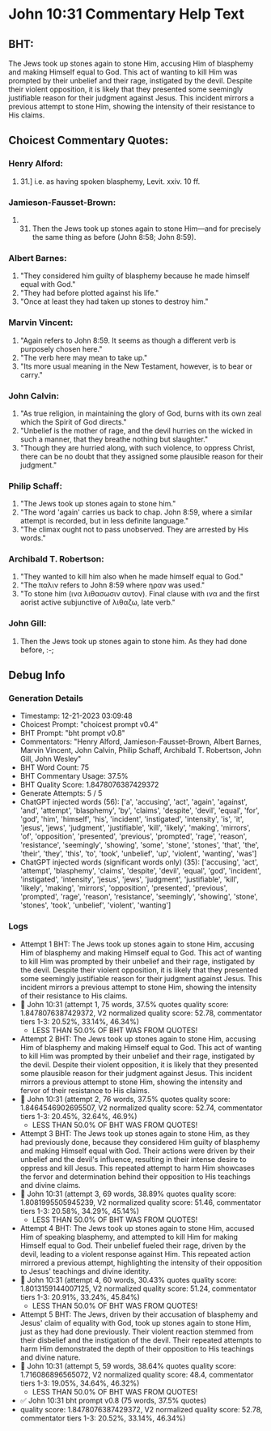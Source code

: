 # John 10:31 Commentary Help Text

## BHT:
The Jews took up stones again to stone Him, accusing Him of blasphemy and making Himself equal to God. This act of wanting to kill Him was prompted by their unbelief and their rage, instigated by the devil. Despite their violent opposition, it is likely that they presented some seemingly justifiable reason for their judgment against Jesus. This incident mirrors a previous attempt to stone Him, showing the intensity of their resistance to His claims.

## Choicest Commentary Quotes:
### Henry Alford:
1.  31.] i.e. as having spoken blasphemy, Levit. xxiv. 10 ff.

### Jamieson-Fausset-Brown:
1. 31. Then the Jews took up stones
	again to stone Him—and for precisely the same thing as before
	(John 8:58; John 8:59).


### Albert Barnes:
1. "They considered him guilty of blasphemy because he made himself equal with God." 
2. "They had before plotted against his life."
3. "Once at least they had taken up stones to destroy him."

### Marvin Vincent:
1. "Again refers to John 8:59. It seems as though a different verb is purposely chosen here."
2. "The verb here may mean to take up."
3. "Its more usual meaning in the New Testament, however, is to bear or carry."

### John Calvin:
1. "As true religion, in maintaining the glory of God, burns with its own zeal which the Spirit of God directs." 
2. "Unbelief is the mother of rage, and the devil hurries on the wicked in such a manner, that they breathe nothing but slaughter."
3. "Though they are hurried along, with such violence, to oppress Christ, there can be no doubt that they assigned some plausible reason for their judgment."

### Philip Schaff:
1. "The Jews took up stones again to stone him."
2. "The word 'again' carries us back to chap. John 8:59, where a similar attempt is recorded, but in less definite language."
3. "The climax ought not to pass unobserved. They are arrested by His words."

### Archibald T. Robertson:
1. "They wanted to kill him also when he made himself equal to God."
2. "The παλιν refers to John 8:59 where ηραν was used."
3. "To stone him (ινα λιθασωσιν αυτον). Final clause with ινα and the first aorist active subjunctive of λιθαζω, late verb."

### John Gill:
1. Then the Jews took up stones again to stone him. As they had done before, :-;



## Debug Info
### Generation Details
- Timestamp: 12-21-2023 03:09:48
- Choicest Prompt: "choicest prompt v0.4"
- BHT Prompt: "bht prompt v0.8"
- Commentators: "Henry Alford, Jamieson-Fausset-Brown, Albert Barnes, Marvin Vincent, John Calvin, Philip Schaff, Archibald T. Robertson, John Gill, John Wesley"
- BHT Word Count: 75
- BHT Commentary Usage: 37.5%
- BHT Quality Score: 1.8478076387429372
- Generate Attempts: 5 / 5
- ChatGPT injected words (56):
	['a', 'accusing', 'act', 'again', 'against', 'and', 'attempt', 'blasphemy', 'by', 'claims', 'despite', 'devil', 'equal', 'for', 'god', 'him', 'himself', 'his', 'incident', 'instigated', 'intensity', 'is', 'it', 'jesus', 'jews', 'judgment', 'justifiable', 'kill', 'likely', 'making', 'mirrors', 'of', 'opposition', 'presented', 'previous', 'prompted', 'rage', 'reason', 'resistance', 'seemingly', 'showing', 'some', 'stone', 'stones', 'that', 'the', 'their', 'they', 'this', 'to', 'took', 'unbelief', 'up', 'violent', 'wanting', 'was']
- ChatGPT injected words (significant words only) (35):
	['accusing', 'act', 'attempt', 'blasphemy', 'claims', 'despite', 'devil', 'equal', 'god', 'incident', 'instigated', 'intensity', 'jesus', 'jews', 'judgment', 'justifiable', 'kill', 'likely', 'making', 'mirrors', 'opposition', 'presented', 'previous', 'prompted', 'rage', 'reason', 'resistance', 'seemingly', 'showing', 'stone', 'stones', 'took', 'unbelief', 'violent', 'wanting']

### Logs
- Attempt 1 BHT: The Jews took up stones again to stone Him, accusing Him of blasphemy and making Himself equal to God. This act of wanting to kill Him was prompted by their unbelief and their rage, instigated by the devil. Despite their violent opposition, it is likely that they presented some seemingly justifiable reason for their judgment against Jesus. This incident mirrors a previous attempt to stone Him, showing the intensity of their resistance to His claims.
- 🔄 John 10:31 (attempt 1, 75 words, 37.5% quotes quality score: 1.8478076387429372, V2 normalized quality score: 52.78, commentator tiers 1-3: 20.52%, 33.14%, 46.34%) 
	- LESS THAN 50.0% OF BHT WAS FROM QUOTES!
- Attempt 2 BHT: The Jews took up stones again to stone Him, accusing Him of blasphemy and making Himself equal to God. This act of wanting to kill Him was prompted by their unbelief and their rage, instigated by the devil. Despite their violent opposition, it is likely that they presented some plausible reason for their judgment against Jesus. This incident mirrors a previous attempt to stone Him, showing the intensity and fervor of their resistance to His claims.
- 🔄 John 10:31 (attempt 2, 76 words, 37.5% quotes quality score: 1.8464546902695507, V2 normalized quality score: 52.74, commentator tiers 1-3: 20.45%, 32.64%, 46.9%) 
	- LESS THAN 50.0% OF BHT WAS FROM QUOTES!
- Attempt 3 BHT: The Jews took up stones again to stone Him, as they had previously done, because they considered Him guilty of blasphemy and making Himself equal with God. Their actions were driven by their unbelief and the devil's influence, resulting in their intense desire to oppress and kill Jesus. This repeated attempt to harm Him showcases the fervor and determination behind their opposition to His teachings and divine claims.
- 🔄 John 10:31 (attempt 3, 69 words, 38.89% quotes quality score: 1.8081995505945239, V2 normalized quality score: 51.46, commentator tiers 1-3: 20.58%, 34.29%, 45.14%) 
	- LESS THAN 50.0% OF BHT WAS FROM QUOTES!
- Attempt 4 BHT: The Jews took up stones again to stone Him, accused Him of speaking blasphemy, and attempted to kill Him for making Himself equal to God. Their unbelief fueled their rage, driven by the devil, leading to a violent response against Him. This repeated action mirrored a previous attempt, highlighting the intensity of their opposition to Jesus' teachings and divine identity.
- 🔄 John 10:31 (attempt 4, 60 words, 30.43% quotes quality score: 1.8013159144007125, V2 normalized quality score: 51.24, commentator tiers 1-3: 20.91%, 33.24%, 45.84%) 
	- LESS THAN 50.0% OF BHT WAS FROM QUOTES!
- Attempt 5 BHT: The Jews, driven by their accusation of blasphemy and Jesus' claim of equality with God, took up stones again to stone Him, just as they had done previously. Their violent reaction stemmed from their disbelief and the instigation of the devil. Their repeated attempts to harm Him demonstrated the depth of their opposition to His teachings and divine nature.
- 🔄 John 10:31 (attempt 5, 59 words, 38.64% quotes quality score: 1.716086896565072, V2 normalized quality score: 48.4, commentator tiers 1-3: 19.05%, 34.64%, 46.32%) 
	- LESS THAN 50.0% OF BHT WAS FROM QUOTES!
- ✅ John 10:31 bht prompt v0.8 (75 words, 37.5% quotes)
- quality score: 1.8478076387429372, V2 normalized quality score: 52.78, commentator tiers 1-3: 20.52%, 33.14%, 46.34%)